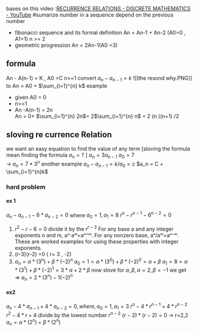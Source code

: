 bases on this video :[RECURRENCE RELATIONS - DISCRETE MATHEMATICS - YouTube](https://www.youtube.com/watch?v=eAaP4XaB8hM)
#sumarize 
 number in a sequence depend on the previous number
- fibonacci sequence and its formal definition An = An-1 + An-2 (A0=0 , A1=1) n >= 2 
- geometric progression An = 2An-1(A0 =3)

## formula
An - A(n-1) = K   , A0 =C  n>=1 
convert $a_n - a_{n-1} = k$ 
![[the resond why.PNG]]
to An = A0 + $\sum_{i=1}^{n} k$ 
example 
- given A0 = 0 
- n>=1 
- An -A(n-1) = 2n  
An = 0+ $\sum_{i=1}^{n} 2n$= 2$\sum_{i=1}^{n} n$ = 2 (n )(n+1) /2 



## sloving  re currence Relation 
we want an easy equation to find the value of any term 
[sloving the formula mean finding the formula $a_n =?$ ]
$a_n = 3a_{n-1}$
$a_0 = 7$  
-> $a_n = 7 *3^n$ 
another example 
$a_n - a_{n-1}= k /a_0 =c$ 
$a_n = C + \sum_{i=1}^{n}k$ 
### hard problem 
#### ex 1
$a_n - a_{n-1} - 6*a_{n-2} =0$ where $a_0 =1 , a_1=8$
$r^n - r^{n-1} - 6^{n-2}=0$
1. $r^2 - r^{} - 6^{}=0$ divide it by the $r^{r-2}$ 
For any base a and any integer exponents n and m, aⁿ⋅aᵐ=aⁿ⁺ᵐ. For any nonzero base, aⁿ/aᵐ=aⁿ⁻ᵐ. These are worked examples for using these properties with integer exponents.
2. (r-3)(r-2) =0  ( r= 3 , -2)
3. $a_n = \alpha*(3^n) + \beta* (-2)^n$
$a_0 = 1 = \alpha*(3^0) + \beta* (-2)^0 = \alpha + \beta$ 
$a_1 = 8 = \alpha*(3^1) + \beta* (-2)^1 = 3*\alpha + 2*\beta$ 
now slove for $\alpha , \beta , \alpha = 2 , \beta = -1$
we get => $a_n  = 2*(3^n) -1(-2)^n$ 
#### ex2 
$a_n - 4*a_{n-1} + 4*a_{n-2}=0, where, a_0=1, a_1 =3$
$r^n - 4*r^{n-1} + 4*r^{n-2}$
$r^2 - 4*r^{} + 4$ divide by the lowest number $r^{n-2}$
$(r-2)*(r-2)=0$ -> r=2,2
$a_n = \alpha*(2^n) +\beta*(2^n)$











	






